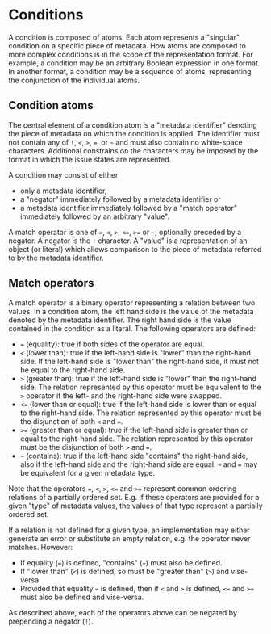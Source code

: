# Conditions

A condition is composed of atoms. Each atom represents a "singular" condition on
a specific piece of metadata. How atoms are composed to more complex conditions
is in the scope of the representation format. For example, a condition may be an
arbitrary Boolean expression in one format. In another format, a condition may
be a sequence of atoms, representing the conjunction of the individual atoms.


## Condition atoms

The central element of a condition atom is a "metadata identifier" denoting the
piece of metadata on which the condition is applied. The identifier must not
contain any of `!`, `<`, `>`, `=`, or `~` and must also contain no white-space
characters. Additional constrains on the characters may be imposed by the format
in which the issue states are represented.

A condition may consist of either
 * only a metadata identifier,
 * a "negator" immediately followed by a metadata identifier or
 * a metadata identifier immediately followed by a "match operator" immediately
   followed by an arbitrary "value".

A match operator is one of `=`, `<`, `>`, `<=`, `>=` or `~`, optionally preceded
by a negator. A negator is the `!` character. A "value" is a representation of
an object (or literal) which allows comparison to the piece of metadata referred
to by the metadata identifier.


## Match operators

A match operator is a binary operator representing a relation between two
values. In a condition atom, the left hand side is the value of the metadata
denoted by the metadata identifier. The right hand side is the value contained
in the condition as a literal. The following operators are defined:

 * `=` (equality): true if both sides of the operator are equal.
 * `<` (lower than): true if the left-hand side is "lower" than the right-hand
   side. If the left-hand side is "lower than" the right-hand side, it must not
   be equal to the right-hand side.
 * `>` (greater than): true if the left-hand side is "lower" than the
   right-hand side. The relation represented by this operator must be equivalent
   to the `>` operator if the left- and the right-hand side were swapped.
 * `<=` (lower than or equal): true if the left-hand side is lower than or equal
   to the right-hand side. The relation represented by this operator must be the
   disjunction of both `<` and `=`.
 * `>=` (greater than or equal): true if the left-hand side is greater than or
   equal to the right-hand side. The relation represented by this operator must
   be the disjunction of both `>` and `=`.
 * `~` (contains): true if the left-hand side "contains" the right-hand side,
   also if the left-hand side and the right-hand side are equal. `~` and `=` may
   be equivalent for a given metadata type.

Note that the operators `=`, `<`, `>`, `<=` and `>=` represent common ordering
relations of a partially ordered set. E.g. if these operators are provided for
a given "type" of metadata values, the values of that type represent a partially
ordered set.

If a relation is not defined for a given type, an implementation may either
generate an error or substitute an empty relation, e.g. the operator never
matches. However:

 * If equality (`=`) is defined, "contains" (`~`) must also be defined.
 * If "lower than" (`<`) is defined, so must be "greater than" (`>`) and
   vise-versa.
 * Provided that equality `=` is defined, then if `<` and `>` is defined, `<=`
   and `>=` must also be defined and vise-versa.

As described above, each of the operators above can be negated by prepending a
negator (`!`).

